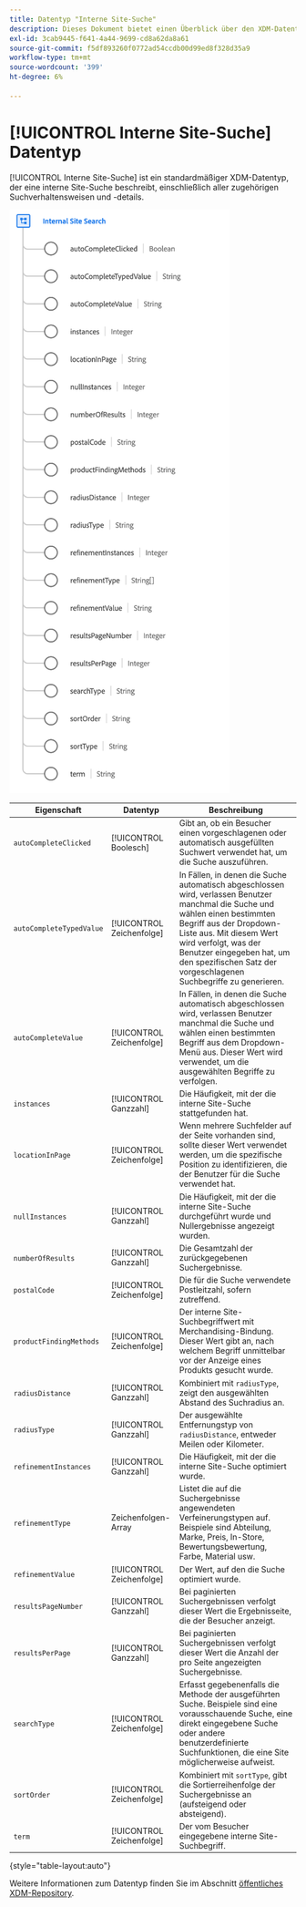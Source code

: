 ```yaml
---
title: Datentyp "Interne Site-Suche"
description: Dieses Dokument bietet einen Überblick über den XDM-Datentyp "Interne Site-Suche".
exl-id: 3cab9445-f641-4a44-9699-cd8a62da8a61
source-git-commit: f5df893260f0772ad54ccdb00d99ed8f328d35a9
workflow-type: tm+mt
source-wordcount: '399'
ht-degree: 6%

---
```


# [!UICONTROL Interne Site-Suche] Datentyp

[!UICONTROL Interne Site-Suche] ist ein standardmäßiger XDM-Datentyp, der eine interne Site-Suche beschreibt, einschließlich aller zugehörigen Suchverhaltensweisen und -details.

![](../images/data-types/internal-site-search.png)

| Eigenschaft | Datentyp | Beschreibung |
| --- | --- | --- |
| `autoCompleteClicked` | [!UICONTROL Boolesch] | Gibt an, ob ein Besucher einen vorgeschlagenen oder automatisch ausgefüllten Suchwert verwendet hat, um die Suche auszuführen. |
| `autoCompleteTypedValue` | [!UICONTROL Zeichenfolge] | In Fällen, in denen die Suche automatisch abgeschlossen wird, verlassen Benutzer manchmal die Suche und wählen einen bestimmten Begriff aus der Dropdown-Liste aus. Mit diesem Wert wird verfolgt, was der Benutzer eingegeben hat, um den spezifischen Satz der vorgeschlagenen Suchbegriffe zu generieren. |
| `autoCompleteValue` | [!UICONTROL Zeichenfolge] | In Fällen, in denen die Suche automatisch abgeschlossen wird, verlassen Benutzer manchmal die Suche und wählen einen bestimmten Begriff aus dem Dropdown-Menü aus. Dieser Wert wird verwendet, um die ausgewählten Begriffe zu verfolgen. |
| `instances` | [!UICONTROL Ganzzahl] | Die Häufigkeit, mit der die interne Site-Suche stattgefunden hat. |
| `locationInPage` | [!UICONTROL Zeichenfolge] | Wenn mehrere Suchfelder auf der Seite vorhanden sind, sollte dieser Wert verwendet werden, um die spezifische Position zu identifizieren, die der Benutzer für die Suche verwendet hat. |
| `nullInstances` | [!UICONTROL Ganzzahl] | Die Häufigkeit, mit der die interne Site-Suche durchgeführt wurde und Nullergebnisse angezeigt wurden. |
| `numberOfResults` | [!UICONTROL Ganzzahl] | Die Gesamtzahl der zurückgegebenen Suchergebnisse. |
| `postalCode` | [!UICONTROL Zeichenfolge] | Die für die Suche verwendete Postleitzahl, sofern zutreffend. |
| `productFindingMethods` | [!UICONTROL Zeichenfolge] | Der interne Site-Suchbegriffwert mit Merchandising-Bindung. Dieser Wert gibt an, nach welchem Begriff unmittelbar vor der Anzeige eines Produkts gesucht wurde. |
| `radiusDistance` | [!UICONTROL Ganzzahl] | Kombiniert mit `radiusType`, zeigt den ausgewählten Abstand des Suchradius an. |
| `radiusType` | [!UICONTROL Ganzzahl] | Der ausgewählte Entfernungstyp von `radiusDistance`, entweder Meilen oder Kilometer. |
| `refinementInstances` | [!UICONTROL Ganzzahl] | Die Häufigkeit, mit der die interne Site-Suche optimiert wurde. |
| `refinementType` | Zeichenfolgen-Array | Listet die auf die Suchergebnisse angewendeten Verfeinerungstypen auf. Beispiele sind Abteilung, Marke, Preis, In-Store, Bewertungsbewertung, Farbe, Material usw. |
| `refinementValue` | [!UICONTROL Zeichenfolge] | Der Wert, auf den die Suche optimiert wurde. |
| `resultsPageNumber` | [!UICONTROL Ganzzahl] | Bei paginierten Suchergebnissen verfolgt dieser Wert die Ergebnisseite, die der Besucher anzeigt. |
| `resultsPerPage` | [!UICONTROL Ganzzahl] | Bei paginierten Suchergebnissen verfolgt dieser Wert die Anzahl der pro Seite angezeigten Suchergebnisse. |
| `searchType` | [!UICONTROL Zeichenfolge] | Erfasst gegebenenfalls die Methode der ausgeführten Suche. Beispiele sind eine vorausschauende Suche, eine direkt eingegebene Suche oder andere benutzerdefinierte Suchfunktionen, die eine Site möglicherweise aufweist. |
| `sortOrder` | [!UICONTROL Zeichenfolge] | Kombiniert mit `sortType`, gibt die Sortierreihenfolge der Suchergebnisse an (aufsteigend oder absteigend). |
| `term` | [!UICONTROL Zeichenfolge] | Der vom Besucher eingegebene interne Site-Suchbegriff. |

{style=&quot;table-layout:auto&quot;}

Weitere Informationen zum Datentyp finden Sie im Abschnitt [öffentliches XDM-Repository](https://github.com/adobe/xdm/blob/master/docs/reference/datatypes/internal-site-search.schema.json).
